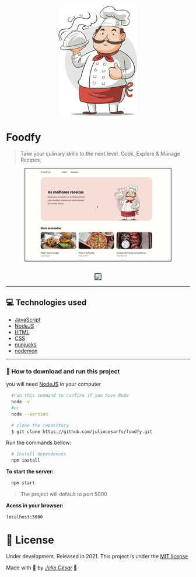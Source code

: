 <div align="center">
  <img src="./assets/chef.png"/>
</div>

# Foodfy
> Take your culinary skills to the next level. Cook, Explore & Manage Recipes.

<div align="center">
  <img style="border: 1px solid black" width="400" src="./assets/foodfy1.gif"/>
</div>

<div align="center" style="margin-top: 30px;">
  <img style="border: 1px solid black" width="400" src="./assets/foodfy3.gif"/>
</div>


---
## :computer: Technologies used
- [JavaScript](https://www.javascript.com/)
- [NodeJS](https://nodejs.org/en/)
- [HTML](https://www.w3.org/TR/html52/)
- [CSS](https://www.w3.org/Style/CSS/Overview.en.html)
- [nunjucks](https://mozilla.github.io/nunjucks/)
- [nodemon](https://nodemon.io/)

---
### 📁 How to download and run this project

you will need [NodeJS](https://nodejs.org/en/) in your computer
```bash
  #run this command to confirm if you have Node
  node -v
  #or
  node --version
```

```bash
  # clone the repository
  $ git clone https://github.com/juliocesarfs/foodfy.git
```

Run the commands bellow:
```bash
  # Install dependences
  npm install
```
**To start the server:**
```bash
  npm start
```
> The project will default to port 5000

**Acess in your browser:**
```
localhost:5000
```


# 📕 License

Under development. Released in 2021. This project is under the [MIT license](https://github.com/Crucciatus/foodfy/blob/master/LICENSE)

Made with 💜 by [*Júlio César*](https://github.com/juliocesarfs) 🚀
